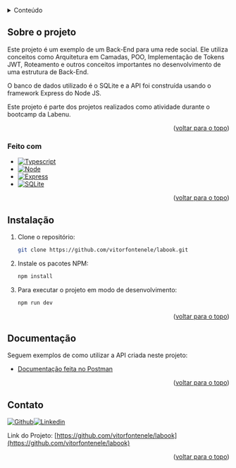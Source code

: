 <a name="readme-top"></a>

<!-- Conteúdo -->
<details>
  <summary>Conteúdo</summary>
  <ol>
    <li>
      <a href="#sobre-o-projeto">Sobre o projeto</a>
      <ul>
        <li><a href="#feito-com">Feito com</a></li>
      </ul>
    </li>
    <li>
      <a href="#instalação">Instalação</a>
    </li>
    <li><a href="#documentação">Documentação</a></li>
    <li><a href="#contato">Contato</a></li>
  </ol>
</details>

<!-- SOBRE O PROJETO -->
## Sobre o projeto

Este projeto é um exemplo de um Back-End para uma rede social. Ele utiliza conceitos como Arquitetura em Camadas, POO, Implementação de Tokens JWT, Roteamento e outros conceitos importantes no desenvolvimento de uma estrutura de Back-End. 

O banco de dados utilizado é o SQLite e a API foi construída usando o framework Express do Node JS.

Este projeto é parte dos projetos realizados como atividade durante o bootcamp da Labenu.

<p align="right">(<a href="#readme-top">voltar para o topo</a>)</p>

### Feito com


* [![Typescript][typescript-shield]][typescript-url]
* [![Node][node-shield]][node-url]
* [![Express][express-shield]][express-url]
* [![SQLite][sqlite-shield]][sqlite-url]

<p align="right">(<a href="#readme-top">voltar para o topo</a>)</p>

<!-- INSTALAÇÃO -->
## Instalação

1. Clone o repositório:
   ```sh
   git clone https://github.com/vitorfontenele/labook.git
   ```
2. Instale os pacotes NPM:
   ```sh
   npm install
   ```
3. Para executar o projeto em modo de desenvolvimento:
   ```sh
   npm run dev
   ```
   
<p align="right">(<a href="#readme-top">voltar para o topo</a>)</p>

<!-- DOCUMENTAÇÃO -->
## Documentação

Seguem exemplos de como utilizar a API criada neste projeto:

* [Documentação feita no Postman](https://documenter.getpostman.com/view/24457509/2s93CGRb2f)

<p align="right">(<a href="#readme-top">voltar para o topo</a>)</p>

 <!-- CONTATO -->
 ## Contato

[![Github][github-shield]][github-url][![Linkedin][linkedin-shield]][linkedin-url]

Link do Projeto: [https://github.com/vitorfontenele/labook](https://github.com/vitorfontenele/labook)

<p align="right">(<a href="#readme-top">voltar para o topo</a>)</p>

<!-- MARKDOWN LINKS & IMAGES -->
[typescript-shield]: https://img.shields.io/badge/TypeScript-007ACC?style=for-the-badge&logo=typescript&logoColor=white 
[typescript-url]: https://www.typescriptlang.org/
[node-shield]: https://img.shields.io/badge/Node.js-43853D?style=for-the-badge&logo=node.js&logoColor=white
[node-url]: https://nodejs.org/
[express-shield]: https://img.shields.io/badge/Express.js-404D59?style=for-the-badge
[express-url]: https://www.npmjs.com/package/express
[sqlite-shield]: https://img.shields.io/badge/SQLite-07405E?style=for-the-badge&logo=sqlite&logoColor=white
[sqlite-url]: https://sqlite.org/
[linkedin-shield]: https://img.shields.io/badge/LinkedIn-0077B5?style=for-the-badge&logo=linkedin&logoColor=white
[linkedin-url]: https://www.linkedin.com/in/vitor-fontenele/
[github-shield]: https://img.shields.io/badge/GitHub-100000?style=for-the-badge&logo=github&logoColor=white
[github-url]: https://github.com/vitorfontenele
